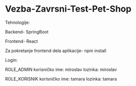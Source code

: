 # Vezba-Zavrsni-Test-Pet-Shop

Tehnologije:

Backend- SpringBoot

Frontend- React


Za pokretanje frontend dela aplikacije- npm install

Login:

ROLE_ADMIN
korisničko ime: miroslav
lozinka: miroslav

ROLE_KORISNIK
korisničko ime: tamara
lozinka: tamara
